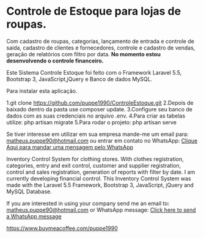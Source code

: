 
# Controle de Estoque para lojas de roupas. 

Com cadastro de roupas, categorias, lançamento de entrada e controle de saída, cadastro de clientes e fornecedores, controle e cadastro de vendas, geração de relatórios com filtro por data. <b>No momento estou desenvolvendo o controle financeiro.</b>

Este Sistema Controle Estoque foi feito com o Framework Laravel 5.5, Bootstrap 3, JavaScript,jQuery e Banco de dados MySQL.

Para instalar esta aplicação.

1.git clone https://github.com/puppe1990/ControleEstoque.git
2.Depois de baixado dentro da pasta use composer update.
3.Configure seu banco de dados com as suas credenciais no arquivo .env. 
4.Para criar as tabelas utilize: php artisan migrate
5.Para rodar o projeto: php artisan serve

Se tiver interesse em utilizar em sua empresa mande-me um email para: matheus.puppe90@hotmail.com ou entrar em contato no WhatsApp: <a href="https://api.whatsapp.com/send?phone=5511995597242&text=Olá%20Matheus,%20Fiquei%20interessado%20em%20seu%20Sistema%20de%20Controle%20de%20Estoque." target="_blank">Clique Aqui para mandar uma mensagem pelo WhatsApp</a>

Inventory Control System for clothing stores. With clothes registration, categories, entry and exit control, customer and supplier registration, control and sales registration, generation of reports with filter by date. I am currently developing financial control. This Inventory Control System was made with the Laravel 5.5 Framework, Bootstrap 3, JavaScript, jQuery and MySQL Database. 

If you are interested in using your company send me an email to: matheus.puppe90@hotmail.com or WhatsApp message: <a href="https://api.whatsapp.com/send?phone=5511995597242&text=Hello%20Matheus,%20i'm%20interested%20in%20your%20InventoryControlSystem." target="_blank">Click here to send a WhatsApp message</a>

https://www.buymeacoffee.com/puppe1990
